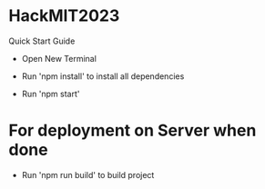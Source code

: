 # HackMIT2023

Quick Start Guide

- Open New Terminal

- Run 'npm install' to install all dependencies

- Run 'npm start'

# For deployment on Server when done
- Run 'npm run build' to build project